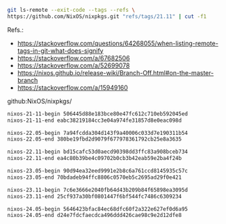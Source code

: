 

```bash
git ls-remote --exit-code --tags --refs \
https://github.com/NixOS/nixpkgs.git "refs/tags/21.11" | cut -f1
```
Refs.:
- https://stackoverflow.com/questions/64268055/when-listing-remote-tags-in-git-what-does-signify
- https://stackoverflow.com/a/67682506
- https://stackoverflow.com/a/52699078
- https://nixos.github.io/release-wiki/Branch-Off.html#on-the-master-branch
- https://stackoverflow.com/a/15949160


github:NixOS/nixpkgs/




```bash
nixos-21-11-begin 506445d88e183bce80e47fc612c710eb592045ed
nixos-21-11-end eabc38219184cc3e04a974fe31857d8e0eac098d

nixos-22.05-begin 7a94fcdda304d143f9a40006c033d7e190311b54
nixos-22.05-end 380be19fbd2d9079f677978361792cb25e8a3635

nixos-22.11-begin bd15cafc53d0aecd90398dd3ffc83a908bceb734
nixos-22.11-end ea4c80b39be4c09702b0cb3b42eab59e2ba4f24b

nixos-23.05-begin 90d94ea32eed9991e2b8c6a761ccd8145935c57c
nixos-23.05-end 70bdadeb94ffc8806c0570eb5c2695ad29f0e421

nixos-23.11-begin 7c6e3666e2040fb64d43b209b84f65898ea3095d
nixos-23.11-end 25cf937a30bf0801447f6bf544fc7486c6309234

nixos-24.05-begin 5646423bfac84ec68dfc60f2a322e627ef0d6a95
nixos-24.05-end d24e7fdcfaecdca496ddd426cae98c9e2d12dfe8
```

